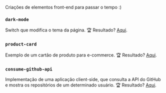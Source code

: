 Criações de elementos front-end para passar o tempo :)

### `dark-mode`
Switch que modifica o tema da página.
:trophy: Resultado? [Aqui](https://aunioribeiro.com.br/dark-mode/index.php).

### `product-card`
Exemplo de um cartão de produto para e-commerce.
:trophy: Resultado? [Aqui](https://aunioribeiro.com.br/product-card/index.php).

### `consume-github-api`
Implementação de uma aplicação client-side, que consulta a API do GitHub e mostra os repositórios de um determinado usuário.
:trophy: Resultado? [Aqui](https://aunioribeiro.com.br/consume-github-api/index.php).